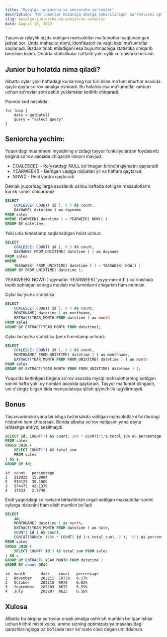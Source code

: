 ```yaml
---
title: "Mysqlga juniorcha va seniorcha so'rovlar"
description: "Ma'lumotlar bazasiga amalga oshiriladigan so'rovlarni optimizatsiya qilish uchun kichik misol..."
slug: mysqlga-juniorcha-va-seniorcha-sorovlar
date: August 18, 2023
---
```


Tasavvur qilaylik bizda sotilgan mahsulotlar ma'lumotlari saqlanadigan jadval bor. Unda mahsulot nomi, idenfikatori va vaqti kabi ma'lumotlar saqlanadi. Bizdan talab etiladigani esa buyurtmachiga statistika chiqarib berishim lozim. Odatda statistikalar haftalik yoki oylik ko'rinishda beriladi.

## Junior bu holatda nima qiladi?

Albatta oylar yoki haftadagi kunlarning har biri bilan ma'lum shartlar asosida qayta qayta so'rov amalga oshiradi. Bu holatda esa ma'lumotlar ombori uchun so'rovlar soni oshib yuklamalar keltirib chiqaradi.

Psevdo kod misolida:

```
for loop {
	date = getDate()
	query = "select query"
}
```

## Seniorcha yechim:

Yuqoridagi muammoni mysqlning o'zidagi tayyor funksiyalardan foydalanib birgina so'rov asosida chiqarish imkoni mavjud.

- COALESCE() - Ro'yxatdagi NULL bo'lmagan birinchi qiymatni qaytaradi
- YEARWEEK() - Berilgan vaqtga nisbatan yil va haftani qaytaradi
- NOW() - Real vaqtni qaytaradi

Demak yuqoridagilarga asoslanib ushbu haftada sotilgan maxsulotlarni kunlik sonini chiqaramiz:

```sql
SELECT
	COALESCE( COUNT( id ), 0 ) AS count,
	DAYNAME( datetime ) as dayname
FROM sales
WHERE YEARWEEK( datetime ) = YEARWEEK( NOW() )
GROUP BY datetime;
```

Yoki unix timestamp saqlanadigan holat uchun:

```sql
SELECT
	COALESCE( COUNT( id ), 0 ) AS count,
	DAYNAME( FROM_UNIXTIME( datetime ) ) as dayname
FROM sales
WHERE
	YEARWEEK( FROM_UNIXTIME( datetime ) ) = YEARWEEK( NOW() )
GROUP BY FROM_UNIXTIME( datetime );
```

YEARWEEK( NOW() ) qiymatini YEARWEEK( 'yyyy-mm-dd' ) ko'rinishida berib xohlagan sanaga moslab ma'lumotlarni chiqarish ham mumkin.

Oylar bo'yicha statistika:

```sql
SELECT
	COALESCE( COUNT( id ), 0 ) AS count,
	MONTHNAME( datetime ) as monthname,
	EXTRACT(YEAR_MONTH FROM datetime ) as month
FROM sales
GROUP BY EXTRACT(YEAR_MONTH FROM datetime);
```

Oylar bo'yicha statistika (unix timestamp uchun):

```sql
SELECT
	COALESCE( COUNT( id ), 0 ) AS count,
	MONTHNAME( FROM_UNIXTIME( datetime ) ) as monthname,
	EXTRACT(YEAR_MONTH FROM FROM_UNIXTIME( datetime ) ) as month
FROM sales
GROUP BY EXTRACT(YEAR_MONTH FROM FROM_UNIXTIME( datetime ) );
```

Yuqorida keltirilgan birgina so'rov asosida mysql mahsulotlarning sotilgan sonini hafta yoki oy nomlari asosida qaytaradi. Tayyor ma'lumot olingach, uni o'zingiz bilgan tilda manipulatsiya qilish qiyinchilik tug'dirmaydi.

## Bonus

Tasavvurimizni yana bir ishga tushirsakda sotilgan mahsulotlarni foizlardagi nisbatini ham chiqarsak. Bunda albatta so'rov natijasini yana qayta ishlashga ehtiyoj sezilmaydi.

```sql
SELECT id, COUNT(*) AS count, 100 * COUNT(*)/s.total_sum AS percentage
FROM sales 
CROSS JOIN (
	SELECT COUNT(*) AS total_sum 
    FROM sales
) AS s
GROUP BY id;
```

```
id	count	percentage
1 	218022	15.9904
2 	533122	39.1009
3 	574475 	42.1339
4 	37833	2.7748
```

Endi yuqoridagi so'rovlarni birlashtirish orqali sotilgan maxsulotlar sonini oylarga nisbatini ham olish mumkin bo'ladi

```sql
SELECT
	id,
	MONTHNAME( datetime ) as month,
	EXTRACT(YEAR_MONTH FROM datetime ) as date,
	COUNT( id ) AS count,
	CONCAT(ROUND( (100 * COUNT( id )/s.total_sum), 2 ), '%') as percentage
FROM sales
CROSS JOIN (
	SELECT COUNT( id ) AS total_sum FROM sales
) AS s
GROUP BY EXTRACT( YEAR_MONTH FROM datetime )
ORDER BY count DESC
```

```
id 	month		date 	count	percentage
1 	November	202211	10739	8.17%
2 	October		202210	8970	6.82%
3 	September	202209	8672	6.59%
4 	July		202207	8623	6.56%
```

## Xulosa

Albatta bu birgina so'rovlar orqali amalga oshirish mumkin bo'lgan ishlar uchun kichik misol xolos, ammo sizning optimizatsiya masalasidagi qarashlaringizga oz bo'lsada tasir ko'rsata oladi degan umiddaman.